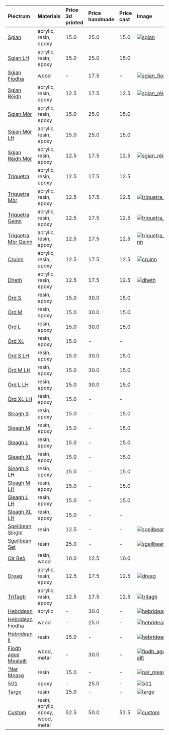 | **Plectrum**                                        | **Materials**                      | **Price 3d printed**   | **Price handmade**   | **Price cast**   | **Image**                                                                                                               |
|:----------------------------------------------------|:-----------------------------------|:-----------------------|:---------------------|:-----------------|:------------------------------------------------------------------------------------------------------------------------|
| [Sgian](../picks/sgian)                             | acrylic, resin, epoxy              | 15.0                   | 25.0                 | 15.0             | [![sgian](../../assets/images/sgian.jpg "Sgian")](/picks/sgian)                                                         |
| [Sgian LH](../picks/sgian_lh)                       | acrylic, resin, epoxy              | 15.0                   | 25.0                 | 15.0             |                                                                                                                         |
| [Sgian Fiodha](../picks/sgian_fiodha)               | wood                               | -                      | 17.5                 | -                | [![sgian_fiodha](../../assets/images/sgian_fiodha.jpg "Sgian_fiodha")](/picks/sgian_fiodha)                             |
| [Sgian Rèidh](../picks/sgian_rèidh)                 | acrylic, resin, epoxy              | 12.5                   | 17.5                 | 12.5             | [![sgian_rèidh](../../assets/images/sgian_rèidh.jpg "Sgian_rèidh")](/picks/sgian_rèidh)                                 |
| [Sgian Mòr](../picks/sgian_mòr)                     | acrylic, resin, epoxy              | 15.0                   | 25.0                 | 15.0             |                                                                                                                         |
| [Sgian Mòr LH](../picks/sgian_mòr_lh)               | acrylic, resin, epoxy              | 15.0                   | 25.0                 | 15.0             |                                                                                                                         |
| [Sgian Rèidh Mòr](../picks/sgian_rèidh_mòr)         | acrylic, resin, epoxy              | 12.5                   | 17.5                 | 12.5             | [![sgian_rèidh_mòr](../../assets/images/sgian_rèidh_mòr.jpg "Sgian_rèidh_mòr")](/picks/sgian_rèidh_mòr)                 |
| [Triquetra](../picks/triquetra)                     | acrylic, resin, epoxy              | 12.5                   | 17.5                 | 12.5             |                                                                                                                         |
| [Triquetra Mòr](../picks/triquetra_mòr)             | acrylic, resin, epoxy              | 12.5                   | 17.5                 | 12.5             | [![triquetra_mòr](../../assets/images/triquetra_mòr.jpg "Triquetra_mòr")](/picks/triquetra_mòr)                         |
| [Triquetra Geinn](../picks/triquetra_geinn)         | acrylic, resin, epoxy              | 12.5                   | 17.5                 | 12.5             | [![triquetra_geinn](../../assets/images/triquetra_geinn.jpg "Triquetra_geinn")](/picks/triquetra_geinn)                 |
| [Triquetra Mòr Geinn](../picks/triquetra_mòr_geinn) | acrylic, resin, epoxy              | 12.5                   | 17.5                 | 12.5             | [![triquetra_mòr_geinn](../../assets/images/triquetra_mòr_geinn.jpg "Triquetra_mòr_geinn")](/picks/triquetra_mòr_geinn) |
| [Cruinn](../picks/cruinn)                           | acrylic, resin, epoxy              | 12.5                   | 17.5                 | 12.5             | [![cruinn](../../assets/images/cruinn.jpg "Cruinn")](/picks/cruinn)                                                     |
| [Dheth](../picks/dheth)                             | acrylic, resin, epoxy              | 12.5                   | 17.5                 | 12.5             | [![dheth](../../assets/images/dheth.jpg "Dheth")](/picks/dheth)                                                         |
| [Òrd S](../picks/òrd_s)                             | resin, epoxy                       | 15.0                   | 30.0                 | 15.0             |                                                                                                                         |
| [Òrd M](../picks/òrd_m)                             | resin, epoxy                       | 15.0                   | 30.0                 | 15.0             |                                                                                                                         |
| [Òrd L](../picks/òrd_l)                             | resin, epoxy                       | 15.0                   | 30.0                 | 15.0             |                                                                                                                         |
| [Òrd XL](../picks/òrd_xl)                           | resin, epoxy                       | 15.0                   | -                    | -                |                                                                                                                         |
| [Òrd S LH](../picks/òrd_s_lh)                       | resin, epoxy                       | 15.0                   | 30.0                 | 15.0             |                                                                                                                         |
| [Òrd M LH](../picks/òrd_m_lh)                       | resin, epoxy                       | 15.0                   | 30.0                 | 15.0             |                                                                                                                         |
| [Òrd L LH](../picks/òrd_l_lh)                       | resin, epoxy                       | 15.0                   | 30.0                 | 15.0             |                                                                                                                         |
| [Òrd XL LH](../picks/òrd_xl_lh)                     | resin, epoxy                       | 15.0                   | -                    | -                |                                                                                                                         |
| [Sleagh S](../picks/sleagh_s)                       | resin, epoxy                       | 15.0                   | -                    | 15.0             |                                                                                                                         |
| [Sleagh M](../picks/sleagh_m)                       | resin, epoxy                       | 15.0                   | -                    | 15.0             |                                                                                                                         |
| [Sleagh L](../picks/sleagh_l)                       | resin, epoxy                       | 15.0                   | -                    | 15.0             |                                                                                                                         |
| [Sleagh XL](../picks/sleagh_xl)                     | resin, epoxy                       | 15.0                   | -                    | 15.0             |                                                                                                                         |
| [Sleagh S LH](../picks/sleagh_s_lh)                 | resin, epoxy                       | 15.0                   | -                    | 15.0             |                                                                                                                         |
| [Sleagh M LH](../picks/sleagh_m_lh)                 | resin, epoxy                       | 15.0                   | -                    | 15.0             |                                                                                                                         |
| [Sleagh L LH](../picks/sleagh_l_lh)                 | resin, epoxy                       | 15.0                   | -                    | 15.0             |                                                                                                                         |
| [Sleagh XL LH](../picks/sleagh_xl_lh)               | resin, epoxy                       | 15.0                   | -                    | -                |                                                                                                                         |
| [Sgeilbean Single](../picks/sgeilbean_single)       | resin                              | 12.5                   | -                    | -                | [![sgeilbean_single](../../assets/images/sgeilbean_single.jpg "Sgeilbean_single")](/picks/sgeilbean_single)             |
| [Sgeilbean Set](../picks/sgeilbean_set)             | resin                              | 25.0                   | -                    | -                | [![sgeilbean_set](../../assets/images/sgeilbean_set.jpg "Sgeilbean_set")](/picks/sgeilbean_set)                         |
| [Oir Beò](../picks/oir_beò)                         | resin, wood                        | 10.0                   | 12.5                 | 10.0             |                                                                                                                         |
| [Dreag](../picks/dreag)                             | acrylic, resin, epoxy              | 12.5                   | 17.5                 | 12.5             | [![dreag](../../assets/images/dreag.jpg "Dreag")](/picks/dreag)                                                         |
| [TriTagh](../picks/tritagh)                         | acrylic, resin, epoxy              | 12.5                   | 17.5                 | 12.5             | [![tritagh](../../assets/images/tritagh.jpg "Tritagh")](/picks/tritagh)                                                 |
| [Hebridean](../picks/hebridean)                     | acrylic                            | -                      | 30.0                 | -                | [![hebridean](../../assets/images/hebridean.jpg "Hebridean")](/picks/hebridean)                                         |
| [Hebridean Fiodha](../picks/hebridean_fiodha)       | wood                               | -                      | 25.0                 | -                | [![hebridean_fiodha](../../assets/images/hebridean_fiodha.jpg "Hebridean_fiodha")](/picks/hebridean_fiodha)             |
| [Hebridean II](../picks/hebridean_ii)               | resin                              | 15.0                   | -                    | -                | [![hebridean_ii](../../assets/images/hebridean_ii.jpg "Hebridean_ii")](/picks/hebridean_ii)                             |
| [Fiodh agus Meatailt](../picks/fiodh_agus_meatailt) | wood, metal                        | -                      | 30.0                 | -                | [![fiodh_agus_meatailt](../../assets/images/fiodh_agus_meatailt.jpg "Fiodh_agus_meatailt")](/picks/fiodh_agus_meatailt) |
| ['Nar Measg](../picks/nar_measg)                    | resin                              | 15.0                   | -                    | -                | [![nar_measg](../../assets/images/nar_measg.jpg "Nar_measg")](/picks/nar_measg)                                         |
| [501](../picks/501)                                 | epoxy                              | -                      | 25.0                 | -                | [![501](../../assets/images/501.jpg "501")](/picks/501)                                                                 |
| [Targe](../picks/targe)                             | resin                              | 15.0                   | -                    | -                | [![targe](../../assets/images/targe.jpg "Targe")](/picks/targe)                                                         |
| [Custom](../picks/custom)                           | resin, acrylic, epoxy, wood, metal | 52.5                   | 50.0                 | 52.5             | [![custom](../../assets/images/custom.jpg "Custom")](/picks/custom)                                                     |